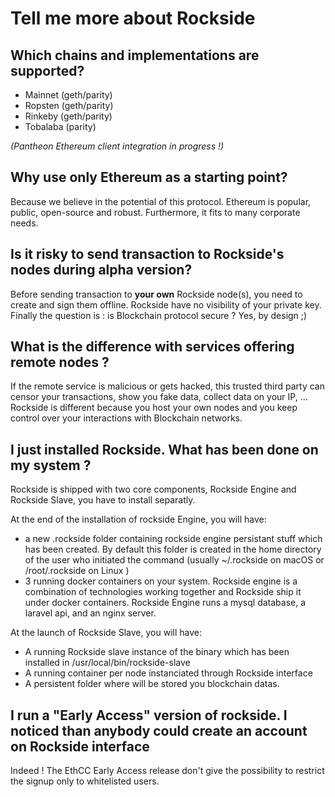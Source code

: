 # Tell me more about Rockside

## Which chains and implementations are supported?

 - Mainnet (geth/parity)
 - Ropsten (geth/parity)
 - Rinkeby (geth/parity)
 - Tobalaba (parity)

_(Pantheon Ethereum client integration in progress !)_

## Why use only Ethereum as a starting point?

Because we believe in the potential of this protocol. Ethereum is popular, public, open-source and robust. Furthermore, it fits to many corporate needs.

## Is it risky to send transaction to Rockside's nodes during alpha version?

Before sending transaction to **your own** Rockside node(s), you need to create and sign them offline. Rockside have no visibility of your private key. Finally the question is : is Blockchain protocol secure ? Yes, by design ;)

## What is the difference with services offering remote nodes ?

If the remote service is malicious or gets hacked, this trusted third party can censor your transactions, show you fake data, collect data on your IP, …
Rockside is different because you host your own nodes and you keep control over your interactions with Blockchain networks.


## <a name="artefacts"></a>I just installed Rockside. What has been done on my system ?

Rockside is shipped with two core components, Rockside Engine and Rockside Slave, you have to install separatly.

At the end of the installation of rockside Engine, you will have:

- a new .rockside folder containing rockside engine persistant stuff which has been created. By default this folder is created in the home directory of the user who initiated the command (usually ~/.rockside on macOS or /root/.rockside on Linux )
- 3 running docker containers on your system. Rockside engine is a combination of technologies working together and Rockside ship it under docker containers. Rockside Engine runs a mysql database, a laravel api, and an nginx server.

At the launch of Rockside Slave, you will have:
- A running Rockside slave instance of the binary which has been installed in /usr/local/bin/rockside-slave
- A running container per node instanciated through Rockside interface
- A persistent folder where will be stored you blockchain datas.

## I run a "Early Access" version of rockside. I noticed than anybody could create an account on Rockside interface

Indeed ! The EthCC Early Access release don't give the possibility to restrict the signup only to whitelisted users.

